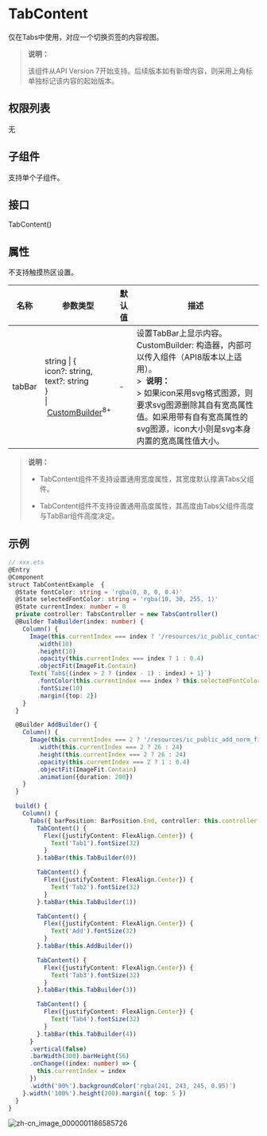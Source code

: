# TabContent

仅在Tabs中使用，对应一个切换页签的内容视图。

>  **说明：**
>
>  该组件从API Version 7开始支持。后续版本如有新增内容，则采用上角标单独标记该内容的起始版本。


## 权限列表

无


## 子组件

支持单个子组件。


## 接口

TabContent()


## 属性

不支持触摸热区设置。

| 名称     | 参数类型                                     | 默认值  | 描述                                       |
| ------ | ---------------------------------------- | ---- | ---------------------------------------- |
| tabBar | string&nbsp;\|&nbsp;{<br/>icon?:&nbsp;string,<br/>text?:&nbsp;string<br/>}<br/>\|&nbsp;[CustomBuilder](../../ui/ts-types.md)<sup>8+</sup> | -    | 设置TabBar上显示内容。<br/>CustomBuilder:&nbsp;构造器，内部可以传入组件（API8版本以上适用）。<br/>>&nbsp;&nbsp;**说明：**<br/>>&nbsp;如果icon采用svg格式图源，则要求svg图源删除其自有宽高属性值。如采用带有自有宽高属性的svg图源，icon大小则是svg本身内置的宽高属性值大小。 |

>  **说明：**
>  - TabContent组件不支持设置通用宽度属性，其宽度默认撑满Tabs父组件。
>
>  - TabContent组件不支持设置通用高度属性，其高度由Tabs父组件高度与TabBar组件高度决定。


## 示例

```ts
// xxx.ets
@Entry
@Component
struct TabContentExample  {
  @State fontColor: string = 'rgba(0, 0, 0, 0.4)'
  @State selectedFontColor: string = 'rgba(10, 30, 255, 1)'
  @State currentIndex: number = 0
  private controller: TabsController = new TabsController()
  @Builder TabBuilder(index: number) {
    Column() {
      Image(this.currentIndex === index ? '/resources/ic_public_contacts_filled_selected.png' : '/resources/ic_public_contacts_filled.png')
        .width(10)
        .height(10)
        .opacity(this.currentIndex === index ? 1 : 0.4)
        .objectFit(ImageFit.Contain)
      Text(`Tab${(index > 2 ? (index - 1) : index) + 1}`)
        .fontColor(this.currentIndex === index ? this.selectedFontColor : this.fontColor)
        .fontSize(10)
        .margin({top: 2})
    }
  }

  @Builder AddBuilder() {
    Column() {
      Image(this.currentIndex === 2 ? '/resources/ic_public_add_norm_filled_selected.png' : '/resources/ic_public_add_norm_filled.png')
        .width(this.currentIndex === 2 ? 26 : 24)
        .height(this.currentIndex === 2 ? 26 : 24)
        .opacity(this.currentIndex === 2 ? 1 : 0.4)
        .objectFit(ImageFit.Contain)
        .animation({duration: 200})
    }
  }

  build() {
    Column() {
      Tabs({ barPosition: BarPosition.End, controller: this.controller }) {
        TabContent() {
          Flex({justifyContent: FlexAlign.Center}) {
            Text('Tab1').fontSize(32)
          }
        }.tabBar(this.TabBuilder(0))

        TabContent() {
          Flex({justifyContent: FlexAlign.Center}) {
            Text('Tab2').fontSize(32)
          }
        }.tabBar(this.TabBuilder(1))

        TabContent() {
          Flex({justifyContent: FlexAlign.Center}) {
            Text('Add').fontSize(32)
          }
        }.tabBar(this.AddBuilder())

        TabContent() {
          Flex({justifyContent: FlexAlign.Center}) {
            Text('Tab3').fontSize(32)
          }
        }.tabBar(this.TabBuilder(3))

        TabContent() {
          Flex({justifyContent: FlexAlign.Center}) {
            Text('Tab4').fontSize(32)
          }
        }.tabBar(this.TabBuilder(4))
      }
      .vertical(false)
      .barWidth(300).barHeight(56)
      .onChange((index: number) => {
        this.currentIndex = index
      })
      .width('90%').backgroundColor('rgba(241, 243, 245, 0.95)')
    }.width('100%').height(200).margin({ top: 5 })
  }
}
```

![zh-cn_image_0000001186585726](figures/zh-cn_image_0000001186585726.gif)
